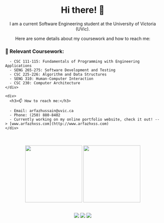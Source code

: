 <div align="center">
  <h1> Hi there! 👋</h1>
  <p>I am a current Software Engineering student at the University of Victoria (UVic).</p>
  <p>Here are some details about my coursework and how to reach me:</p>
</div>

<div>
  <table>
    <div>
      <h3>🌱 Relevant Coursework:</h3>

      - CSC 111-115: Fundamentals of Programming with Engineering Applications
      - SENG 265-275: Software Development and Testing
      - CSC 225-226: Algorithm and Data Structures
      - SENG 310: Human-Computer Interaction
      - CSC 230: Computer Architecture
    </div>

    <div>
      <h3>📫 How to reach me:</h3>

      - Email: arfazhussain@uvic.ca
      - Phone: (250) 880-8402
      - Currently working on my online portfolio website, check it out! --> [www.arfazhxss.com](http://www.arfazhxss.com)
    </div>
  </table>
</div>
 

<br>
<div align="center">
  <img src="https://github-readme-stats.vercel.app/api/top-langs?username=arfazhxss&layout=compact&theme=algolia&show_icons=true" height = "185"/> </img>
  <img src="https://github-readme-stats.vercel.app/api?username=arfazhxss&theme=algolia&show_icons=true" height = "185"/>
</div>
<br>
<p align="center">
  <a href="https://www.arfazhxss.com"><img src="https://img.shields.io/badge/website-%231a73e8.svg?style=for-the-badge&logo=google-chrome&logoColor=white"></a>
  <a href="https://www.linkedin.com/in/arfazhxss/"><img src="https://img.shields.io/badge/linkedin-%230077B5.svg?style=for-the-badge&logo=linkedin"></a>
  <a href="mailto:arfazhussain@uvic.ca"><img src="https://img.shields.io/badge/email-%23D14836.svg?style=for-the-badge&logo=gmail&logoColor=white"></a>
</p>




<!---
arfazhuss/arfazhuss is a ✨ special ✨ repository because its `README.md` (this file) appears on your GitHub profile.
You can click the Preview link to take a look at your changes.
--->
